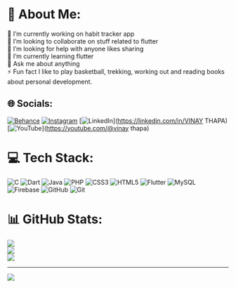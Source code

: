 # 💫 About Me:
🔭 I’m currently working on habit tracker app<br>👯 I’m looking to collaborate on stuff related to flutter<br>🤝 I’m looking for help with anyone likes sharing<br>🌱 I’m currently learning flutter <br>💬 Ask me about anything<br>⚡ Fun fact I like to play basketball, trekking, working out and reading books about personal development.


## 🌐 Socials:
[![Behance](https://img.shields.io/badge/Behance-1769ff?logo=behance&logoColor=white)](https://behance.net/vinay ) [![Instagram](https://img.shields.io/badge/Instagram-%23E4405F.svg?logo=Instagram&logoColor=white)](https://instagram.com/Vi_nay.nay) [![LinkedIn](https://img.shields.io/badge/LinkedIn-%230077B5.svg?logo=linkedin&logoColor=white)](https://linkedin.com/in/VINAY THAPA) [![YouTube](https://img.shields.io/badge/YouTube-%23FF0000.svg?logo=YouTube&logoColor=white)](https://youtube.com/@vinay thapa) 

# 💻 Tech Stack:
![C](https://img.shields.io/badge/c-%2300599C.svg?style=for-the-badge&logo=c&logoColor=white) ![Dart](https://img.shields.io/badge/dart-%230175C2.svg?style=for-the-badge&logo=dart&logoColor=white) ![Java](https://img.shields.io/badge/java-%23ED8B00.svg?style=for-the-badge&logo=openjdk&logoColor=white) ![PHP](https://img.shields.io/badge/php-%23777BB4.svg?style=for-the-badge&logo=php&logoColor=white) ![CSS3](https://img.shields.io/badge/css3-%231572B6.svg?style=for-the-badge&logo=css3&logoColor=white) ![HTML5](https://img.shields.io/badge/html5-%23E34F26.svg?style=for-the-badge&logo=html5&logoColor=white) ![Flutter](https://img.shields.io/badge/Flutter-%2302569B.svg?style=for-the-badge&logo=Flutter&logoColor=white) ![MySQL](https://img.shields.io/badge/mysql-4479A1.svg?style=for-the-badge&logo=mysql&logoColor=white) ![Firebase](https://img.shields.io/badge/firebase-a08021?style=for-the-badge&logo=firebase&logoColor=ffcd34) ![GitHub](https://img.shields.io/badge/github-%23121011.svg?style=for-the-badge&logo=github&logoColor=white) ![Git](https://img.shields.io/badge/git-%23F05033.svg?style=for-the-badge&logo=git&logoColor=white)
# 📊 GitHub Stats:
![](https://github-readme-stats.vercel.app/api?username=findmebyvinay&theme=dark&hide_border=false&include_all_commits=true&count_private=true)<br/>
![](https://github-readme-streak-stats.herokuapp.com/?user=findmebyvinay&theme=dark&hide_border=false)<br/>
![](https://github-readme-stats.vercel.app/api/top-langs/?username=findmebyvinay&theme=dark&hide_border=false&include_all_commits=true&count_private=true&layout=compact)

---
[![](https://visitcount.itsvg.in/api?id=findmebyvinay&icon=0&color=0)](https://visitcount.itsvg.in)

<!-- Proudly created with GPRM ( https://gprm.itsvg.in ) -->